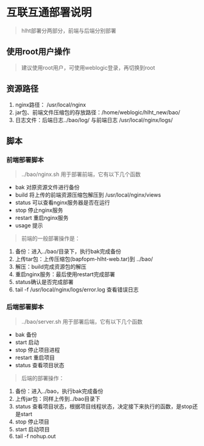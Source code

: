 # 互联互通部署说明 
> hlht部署分两部分，前端与后端分别部署

## 使用root用户操作
> 建议使用root用户，可使用weblogic登录，再切换到root


## 资源路径
> 
1. nginx路径： /usr/local/nginx
2. jar包、前端文件压缩包的存放路径：/home/weblogic/hlht_new/bao/
3. 日志文件：后端日志../bao/log/ 与前端日志 /usr/local/nginx/logs/

## 脚本 

### 前端部署脚本
> ../bao/nginx.sh 用于部署前端，它有以下几个函数
- bak 对原资源文件进行备份
- build 将上传的前端资源压缩包解压到 /usr/local/nginx/views
- status 可以查看nginx服务器是否在运行
- stop 停止nginx服务
- restart 重启nginx服务
- usage 提示

> 前端的一般部署操作是：
1. 备份：进入../bao/目录下，执行bak完成备份
2. 上传tar包：上传压缩包(bapfopm-hlht-web.tar)到 ../bao/
3. 解压：build完成资源包的解压
4. 重启nginx服务：最后使用restart完成部署
5. status确认是否完成部署
6. tail -f /usr/local/nginx/logs/error.log 查看错误日志

### 后端部署脚本
> ../bao/server.sh 用于部署后端，它有以下几个函数
- bak 备份
- start 启动
- stop 停止项目进程
- restart 重启项目
- status 查看项目状态


> 后端的部署操作：
1. 备份：进入../bao，执行bak完成备份
2. 上传jar包：同样上传到../bao目录下
3. status 查看项目状态，根据项目线程状态，决定接下来执行的函数，是stop还是start
4. stop 停止项目
5. start 启动项目
6. tail -f nohup.out
